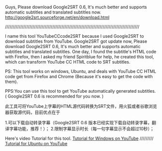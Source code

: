 Guys, Please download Google2SRT 0.6, It's much better and supports automatic subtitles and translated subtitles now. http://google2srt.sourceforge.net/en/download.html

////////////////////////////////////////////////////////////////////////////////////////

I name this tool YouTubeCCcode2SRT because I used Google2SRT to download subtitles from YouTube. Google2SRT got update now, Please download Google2SRT 0.6, It's much better and supports automatic subtitles and translated subtitles. One day, I found the subtitle's HTML code with Firefox, then I asked my friend Spiritblue for help, he created this tool, which can transform YouTube CC HTML code to SRT subtitles.

PS: This tool works on windows, Ubuntu, and deals with YouTube CC HTML code get from Firefox and Chrome (Because it's easy to get the code with them).

PPS:You can use this tool to get YouTube automatically generated subtitles. ( Google2SRT 0.6 is recommended for you now. )

此工具可将YouTube上字幕的HTML源代码转换为SRT文件，用火狐或者谷歌浏览器获取源代码，目前优点在于

1.可以下载自动转录字幕（Google2SRT 0.6 版本已经实现下载自动转录字幕，翻译字幕功能，推荐！）；
2.限制字幕显示时长（每一句字幕显示不会超过10秒）；

Here's video Tutorial for this tool.
[Tutorial for Windows on YouTube](https://www.youtube.com/watch?v=uw_KcTLV6l4)
/////////
[Tutorial for Ubuntu on YouTube](https://www.youtube.com/watch?v=fQ43TH7Hwdo)